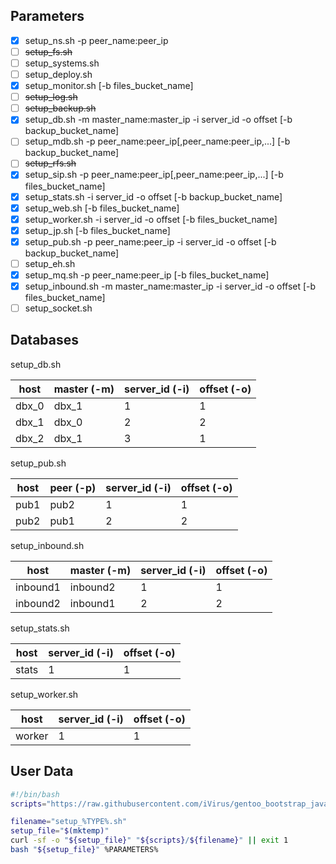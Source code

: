 ## Parameters

- [x] setup_ns.sh -p peer_name:peer_ip
- [ ] ~~setup_fs.sh~~
- [ ] setup_systems.sh
- [ ] setup_deploy.sh
- [x] setup_monitor.sh [-b files_bucket_name]
- [ ] ~~setup_log.sh~~
- [ ] ~~setup_backup.sh~~
- [x] setup_db.sh -m master_name:master_ip -i server_id -o offset [-b backup_bucket_name]
- [ ] setup_mdb.sh -p peer_name:peer_ip[,peer_name:peer_ip,...] [-b backup_bucket_name]
- [ ] ~~setup_rfs.sh~~
- [x] setup_sip.sh -p peer_name:peer_ip[,peer_name:peer_ip,...] [-b files_bucket_name]
- [x] setup_stats.sh -i server_id -o offset [-b backup_bucket_name]
- [x] setup_web.sh [-b files_bucket_name]
- [x] setup_worker.sh -i server_id -o offset [-b files_bucket_name]
- [x] setup_jp.sh [-b files_bucket_name]
- [x] setup_pub.sh -p peer_name:peer_ip -i server_id -o offset [-b backup_bucket_name]
- [ ] setup_eh.sh
- [x] setup_mq.sh -p peer_name:peer_ip [-b files_bucket_name]
- [x] setup_inbound.sh -m master_name:master_ip -i server_id -o offset [-b files_bucket_name]
- [ ] setup_socket.sh

## Databases

setup_db.sh

| host  | master (-m) | server_id (-i) | offset (-o) |
| ----- | ----------- | -------------- | ----------- |
| dbx_0 | dbx_1       | 1              | 1           |
| dbx_1 | dbx_0       | 2              | 2           |
| dbx_2 | dbx_1       | 3              | 1           |

setup_pub.sh

| host | peer (-p) | server_id (-i) | offset (-o) |
| ---- | --------- | -------------- | ----------- |
| pub1 | pub2      | 1              | 1           |
| pub2 | pub1      | 2              | 2           |

setup_inbound.sh

| host     | master (-m) | server_id (-i) | offset (-o) |
| -------- | ----------- | -------------- | ----------- |
| inbound1 | inbound2    | 1              | 1           |
| inbound2 | inbound1    | 2              | 2           |

setup_stats.sh

| host  | server_id (-i) | offset (-o) |
| ----- | -------------- | ----------- |
| stats | 1              | 1           |

setup_worker.sh

| host   | server_id (-i) | offset (-o) |
| ------ | -------------- | ----------- |
| worker | 1              | 1           |

## User Data

```bash
#!/bin/bash
scripts="https://raw.githubusercontent.com/iVirus/gentoo_bootstrap_java/master/templates/hvm/scripts"

filename="setup_%TYPE%.sh"
setup_file="$(mktemp)"
curl -sf -o "${setup_file}" "${scripts}/${filename}" || exit 1
bash "${setup_file}" %PARAMETERS%
```
